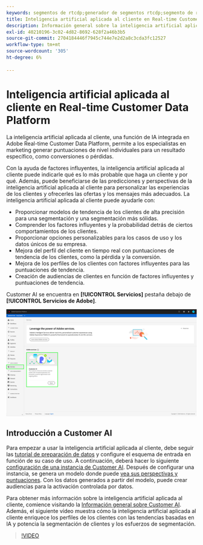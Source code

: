 ```yaml
---
keywords: segmentos de rtcdp;generador de segmentos rtcdp;segmento de rtcdp;rtcdp de inteligencia artificial aplicada al cliente
title: Inteligencia artificial aplicada al cliente en Real-time Customer Data Platform
description: Información general sobre la inteligencia artificial aplicada al cliente y cómo puede ayudar a generar puntuaciones para resultados específicos como conversiones o pérdidas.
exl-id: 40210196-3c02-4d82-8692-628f2a46b3b5
source-git-commit: 2704184446f7945c744e7e2d2a8c3cda3fc12527
workflow-type: tm+mt
source-wordcount: '305'
ht-degree: 6%

---
```


# Inteligencia artificial aplicada al cliente en Real-time Customer Data Platform

La inteligencia artificial aplicada al cliente, una función de IA integrada en Adobe Real-time Customer Data Platform, permite a los especialistas en marketing generar puntuaciones de nivel individuales para un resultado específico, como conversiones o pérdidas.

Con la ayuda de factores influyentes, la inteligencia artificial aplicada al cliente puede indicarle qué es lo más probable que haga un cliente y por qué. Además, puede beneficiarse de las predicciones y perspectivas de la inteligencia artificial aplicada al cliente para personalizar las experiencias de los clientes y ofrecerles las ofertas y los mensajes más adecuados. La inteligencia artificial aplicada al cliente puede ayudarle con:

* Proporcionar modelos de tendencia de los clientes de alta precisión para una segmentación y una segmentación más sólidas.
* Comprender los factores influyentes y la probabilidad detrás de ciertos comportamientos de los clientes.
* Proporcionar opciones personalizables para los casos de uso y los datos únicos de su empresa.
* Mejora del perfil del cliente en tiempo real con puntuaciones de tendencia de los clientes, como la pérdida y la conversión.
* Mejora de los perfiles de los clientes con factores influyentes para las puntuaciones de tendencia.
* Creación de audiencias de clientes en función de factores influyentes y puntuaciones de tendencia.

Customer AI se encuentra en **[!UICONTROL Servicios]** pestaña debajo de **[!UICONTROL Servicios de Adobe]**.

![Ubicación de Customer AI](../assets/overview/rtcdp-customer-ai.png)

## Introducción a Customer AI

Para empezar a usar la inteligencia artificial aplicada al cliente, debe seguir las [tutorial de preparación de datos](../../intelligent-services/data-preparation.md) y configure el esquema de entrada en función de su caso de uso. A continuación, deberá hacer lo siguiente [configuración de una instancia de Customer AI](../../intelligent-services/customer-ai/user-guide/configure.md). Después de configurar una instancia, se genera un modelo donde puede [vea sus perspectivas y puntuaciones](../../intelligent-services/customer-ai/user-guide/discover-insights.md). Con los datos generados a partir del modelo, puede crear audiencias para la activación controlada por datos.

Para obtener más información sobre la inteligencia artificial aplicada al cliente, comience visitando la [Información general sobre Customer AI](../../intelligent-services/customer-ai/overview.md). Además, el siguiente vídeo muestra cómo la inteligencia artificial aplicada al cliente enriquece los perfiles de los clientes con las tendencias basadas en IA y potencia la segmentación de clientes y los esfuerzos de segmentación.

>[!VIDEO](https://video.tv.adobe.com/v/40374/?quality=12&learn=on)
